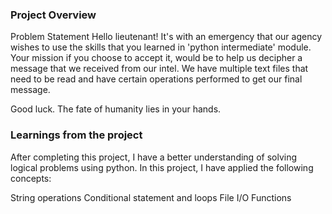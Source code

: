 ### Project Overview

 Problem Statement
Hello lieutenant! It's with an emergency that our agency wishes to use the skills that you learned in 'python intermediate' module. Your mission if you choose to accept it, would be to help us decipher a message that we received from our intel. We have multiple text files that need to be read and have certain operations performed to get our final message.

Good luck. The fate of humanity lies in your hands.


### Learnings from the project

 After completing this project, I have a better understanding of solving logical problems using python. In this project, I have applied the following concepts:

String operations
Conditional statement and loops
File I/O
Functions


